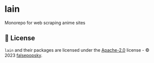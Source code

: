 # lain

Monorepo for web scraping anime sites

## :scroll: License

`lain` and their packages are licensed under the
[Apache-2.0](https://github.com/falsepopsky/lain/blob/main/LICENSE) license - © 2023
[falsepopsky](https://github.com/falsepopsky).
